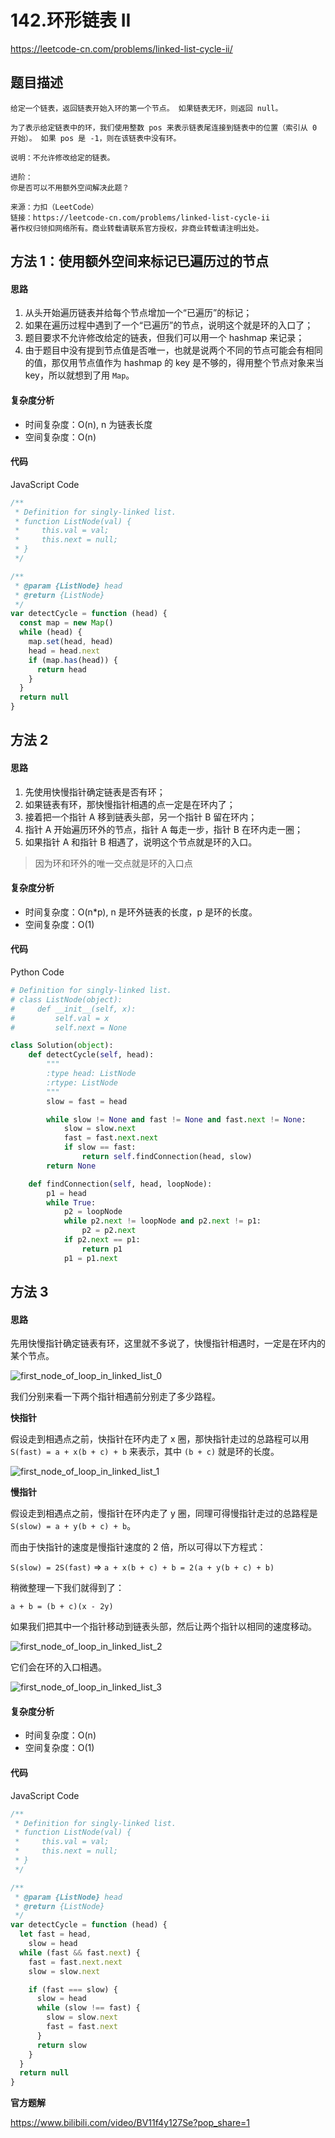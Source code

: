 # 142.环形链表 II

https://leetcode-cn.com/problems/linked-list-cycle-ii/

## 题目描述

```
给定一个链表，返回链表开始入环的第一个节点。 如果链表无环，则返回 null。

为了表示给定链表中的环，我们使用整数 pos 来表示链表尾连接到链表中的位置（索引从 0 开始）。 如果 pos 是 -1，则在该链表中没有环。

说明：不允许修改给定的链表。

进阶：
你是否可以不用额外空间解决此题？

来源：力扣（LeetCode）
链接：https://leetcode-cn.com/problems/linked-list-cycle-ii
著作权归领扣网络所有。商业转载请联系官方授权，非商业转载请注明出处。
```

## 方法 1：使用额外空间来标记已遍历过的节点

#### 思路

1. 从头开始遍历链表并给每个节点增加一个“已遍历”的标记；
2. 如果在遍历过程中遇到了一个“已遍历”的节点，说明这个就是环的入口了；
3. 题目要求不允许修改给定的链表，但我们可以用一个 hashmap 来记录；
4. 由于题目中没有提到节点值是否唯一，也就是说两个不同的节点可能会有相同的值，那仅用节点值作为 hashmap 的 key 是不够的，得用整个节点对象来当 key，所以就想到了用 `Map`。

#### 复杂度分析

- 时间复杂度：O(n), n 为链表长度
- 空间复杂度：O(n)

#### 代码

JavaScript Code

```js
/**
 * Definition for singly-linked list.
 * function ListNode(val) {
 *     this.val = val;
 *     this.next = null;
 * }
 */

/**
 * @param {ListNode} head
 * @return {ListNode}
 */
var detectCycle = function (head) {
  const map = new Map()
  while (head) {
    map.set(head, head)
    head = head.next
    if (map.has(head)) {
      return head
    }
  }
  return null
}
```

## 方法 2

#### 思路

1. 先使用快慢指针确定链表是否有环；
2. 如果链表有环，那快慢指针相遇的点一定是在环内了；
3. 接着把一个指针 A 移到链表头部，另一个指针 B 留在环内；
4. 指针 A 开始遍历环外的节点，指针 A 每走一步，指针 B 在环内走一圈；
5. 如果指针 A 和指针 B 相遇了，说明这个节点就是环的入口。

> 因为环和环外的唯一交点就是环的入口点

#### 复杂度分析

- 时间复杂度：O(n\*p), n 是环外链表的长度，p 是环的长度。
- 空间复杂度：O(1)

#### 代码

Python Code

```py
# Definition for singly-linked list.
# class ListNode(object):
#     def __init__(self, x):
#         self.val = x
#         self.next = None

class Solution(object):
    def detectCycle(self, head):
        """
        :type head: ListNode
        :rtype: ListNode
        """
        slow = fast = head

        while slow != None and fast != None and fast.next != None:
            slow = slow.next
            fast = fast.next.next
            if slow == fast:
                return self.findConnection(head, slow)
        return None

    def findConnection(self, head, loopNode):
        p1 = head
        while True:
            p2 = loopNode
            while p2.next != loopNode and p2.next != p1:
                p2 = p2.next
            if p2.next == p1:
                return p1
            p1 = p1.next
```

## 方法 3

#### 思路

先用快慢指针确定链表有环，这里就不多说了，快慢指针相遇时，一定是在环内的某个节点。

![first_node_of_loop_in_linked_list_0](../assets/first_node_of_loop_in_linked_list_0.png)

我们分别来看一下两个指针相遇前分别走了多少路程。

**快指针**

假设走到相遇点之前，快指针在环内走了 x 圈，那快指针走过的总路程可以用 `S(fast) = a + x(b + c) + b` 来表示，其中 `(b + c)` 就是环的长度。

![first_node_of_loop_in_linked_list_1](../assets/first_node_of_loop_in_linked_list_1.png)

**慢指针**

假设走到相遇点之前，慢指针在环内走了 y 圈，同理可得慢指针走过的总路程是 `S(slow) = a + y(b + c) + b`。

而由于快指针的速度是慢指针速度的 2 倍，所以可得以下方程式：

`S(slow) = 2S(fast)` => `a + x(b + c) + b = 2(a + y(b + c) + b)`

稍微整理一下我们就得到了：

`a + b = (b + c)(x - 2y)`

如果我们把其中一个指针移动到链表头部，然后让两个指针以相同的速度移动。

![first_node_of_loop_in_linked_list_2](../assets/first_node_of_loop_in_linked_list_2.png)

它们会在环的入口相遇。

![first_node_of_loop_in_linked_list_3](../assets/first_node_of_loop_in_linked_list_3.png)

#### 复杂度分析

- 时间复杂度：O(n)
- 空间复杂度：O(1)

#### 代码

JavaScript Code

```js
/**
 * Definition for singly-linked list.
 * function ListNode(val) {
 *     this.val = val;
 *     this.next = null;
 * }
 */

/**
 * @param {ListNode} head
 * @return {ListNode}
 */
var detectCycle = function (head) {
  let fast = head,
    slow = head
  while (fast && fast.next) {
    fast = fast.next.next
    slow = slow.next

    if (fast === slow) {
      slow = head
      while (slow !== fast) {
        slow = slow.next
        fast = fast.next
      }
      return slow
    }
  }
  return null
}
```

**官方题解**

https://www.bilibili.com/video/BV11f4y127Se?pop_share=1
